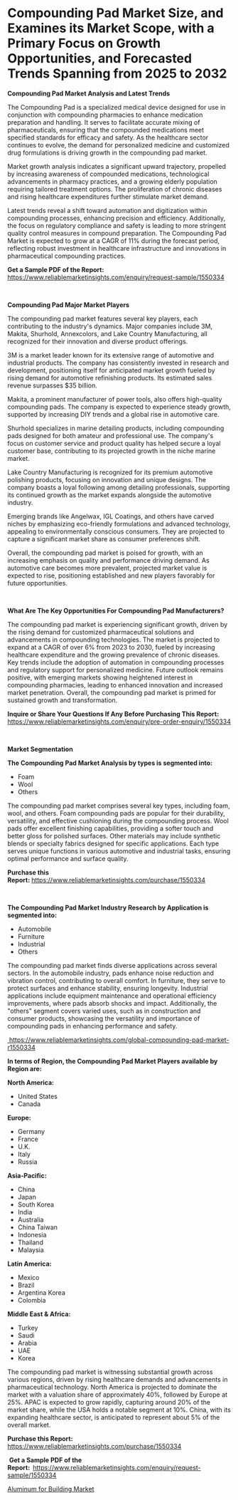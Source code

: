 <p><h1>Compounding Pad Market Size, and Examines its Market Scope, with a Primary Focus on Growth Opportunities, and Forecasted Trends Spanning from 2025 to 2032</h1></p><p><strong>Compounding Pad Market Analysis and Latest Trends</strong></p>
<p><p>The Compounding Pad is a specialized medical device designed for use in conjunction with compounding pharmacies to enhance medication preparation and handling. It serves to facilitate accurate mixing of pharmaceuticals, ensuring that the compounded medications meet specified standards for efficacy and safety. As the healthcare sector continues to evolve, the demand for personalized medicine and customized drug formulations is driving growth in the compounding pad market.</p><p>Market growth analysis indicates a significant upward trajectory, propelled by increasing awareness of compounded medications, technological advancements in pharmacy practices, and a growing elderly population requiring tailored treatment options. The proliferation of chronic diseases and rising healthcare expenditures further stimulate market demand. </p><p>Latest trends reveal a shift toward automation and digitization within compounding processes, enhancing precision and efficiency. Additionally, the focus on regulatory compliance and safety is leading to more stringent quality control measures in compound preparation. The Compounding Pad Market is expected to grow at a CAGR of 11% during the forecast period, reflecting robust investment in healthcare infrastructure and innovations in pharmaceutical compounding practices.</p></p>
<p><strong>Get a Sample PDF of the Report:&nbsp;</strong> <a href="https://www.reliablemarketinsights.com/enquiry/request-sample/1550334?utm_campaign=3523&utm_medium=2&utm_source=Github&utm_content=ia&utm_term=31032025&utm_id=compounding-pad">https://www.reliablemarketinsights.com/enquiry/request-sample/1550334</a></p>
<p>&nbsp;</p>
<p><strong>Compounding Pad Major Market Players</strong></p>
<p><p>The compounding pad market features several key players, each contributing to the industry's dynamics. Major companies include 3M, Makita, Shurhold, Annexcolors, and Lake Country Manufacturing, all recognized for their innovation and diverse product offerings.</p><p>3M is a market leader known for its extensive range of automotive and industrial products. The company has consistently invested in research and development, positioning itself for anticipated market growth fueled by rising demand for automotive refinishing products. Its estimated sales revenue surpasses $35 billion.</p><p>Makita, a prominent manufacturer of power tools, also offers high-quality compounding pads. The company is expected to experience steady growth, supported by increasing DIY trends and a global rise in automotive care. </p><p>Shurhold specializes in marine detailing products, including compounding pads designed for both amateur and professional use. The company's focus on customer service and product quality has helped secure a loyal customer base, contributing to its projected growth in the niche marine market.</p><p>Lake Country Manufacturing is recognized for its premium automotive polishing products, focusing on innovation and unique designs. The company boasts a loyal following among detailing professionals, supporting its continued growth as the market expands alongside the automotive industry.</p><p>Emerging brands like Angelwax, IGL Coatings, and others have carved niches by emphasizing eco-friendly formulations and advanced technology, appealing to environmentally conscious consumers. They are projected to capture a significant market share as consumer preferences shift.</p><p>Overall, the compounding pad market is poised for growth, with an increasing emphasis on quality and performance driving demand. As automotive care becomes more prevalent, projected market value is expected to rise, positioning established and new players favorably for future opportunities.</p></p>
<p>&nbsp;</p>
<p><strong>What Are The Key Opportunities For Compounding Pad Manufacturers?</strong></p>
<p><p>The compounding pad market is experiencing significant growth, driven by the rising demand for customized pharmaceutical solutions and advancements in compounding technologies. The market is projected to expand at a CAGR of over 6% from 2023 to 2030, fueled by increasing healthcare expenditure and the growing prevalence of chronic diseases. Key trends include the adoption of automation in compounding processes and regulatory support for personalized medicine. Future outlook remains positive, with emerging markets showing heightened interest in compounding pharmacies, leading to enhanced innovation and increased market penetration. Overall, the compounding pad market is primed for sustained growth and transformation.</p></p>
<p><strong>Inquire or Share Your Questions If Any Before Purchasing This Report:</strong> <a href="https://www.reliablemarketinsights.com/enquiry/pre-order-enquiry/1550334?utm_campaign=3523&utm_medium=2&utm_source=Github&utm_content=ia&utm_term=31032025&utm_id=compounding-pad">https://www.reliablemarketinsights.com/enquiry/pre-order-enquiry/1550334</a></p>
<p>&nbsp;</p>
<p><strong>Market Segmentation</strong></p>
<p><strong>The Compounding Pad Market Analysis by types is segmented into:</strong></p>
<p><ul><li>Foam</li><li>Wool</li><li>Others</li></ul></p>
<p><p>The compounding pad market comprises several key types, including foam, wool, and others. Foam compounding pads are popular for their durability, versatility, and effective cushioning during the compounding process. Wool pads offer excellent finishing capabilities, providing a softer touch and better gloss for polished surfaces. Other materials may include synthetic blends or specialty fabrics designed for specific applications. Each type serves unique functions in various automotive and industrial tasks, ensuring optimal performance and surface quality.</p></p>
<p><strong>Purchase this Report:&nbsp;</strong><a href="https://www.reliablemarketinsights.com/purchase/1550334?utm_campaign=3523&utm_medium=2&utm_source=Github&utm_content=ia&utm_term=31032025&utm_id=compounding-pad">https://www.reliablemarketinsights.com/purchase/1550334</a></p>
<p>&nbsp;</p>
<p><strong>The Compounding Pad Market Industry Research by Application is segmented into:</strong></p>
<p><ul><li>Automobile</li><li>Furniture</li><li>Industrial</li><li>Others</li></ul></p>
<p><p>The compounding pad market finds diverse applications across several sectors. In the automobile industry, pads enhance noise reduction and vibration control, contributing to overall comfort. In furniture, they serve to protect surfaces and enhance stability, ensuring longevity. Industrial applications include equipment maintenance and operational efficiency improvements, where pads absorb shocks and impact. Additionally, the "others" segment covers varied uses, such as in construction and consumer products, showcasing the versatility and importance of compounding pads in enhancing performance and safety.</p></p>
<p><a href="https://www.reliablemarketinsights.com/global-compounding-pad-market-r1550334?utm_campaign=3523&utm_medium=2&utm_source=Github&utm_content=ia&utm_term=31032025&utm_id=compounding-pad">&nbsp;https://www.reliablemarketinsights.com/global-compounding-pad-market-r1550334</a></p>
<p><strong>In terms of Region, the Compounding Pad Market Players available by Region are:</strong></p>
<p>
    <p> <strong> North America: </strong>
        <ul>
            <li>United States</li>
            <li>Canada</li>
        </ul>
        </p> 
    <p> <strong> Europe: </strong>
        <ul>
            <li>Germany</li>
            <li>France</li>
            <li>U.K.</li>
            <li>Italy</li>
            <li>Russia</li>
        </ul>
        </p> 
    <p> <strong> Asia-Pacific: </strong>
        <ul>
            <li>China</li>
            <li>Japan</li>
            <li>South Korea</li>
            <li>India</li>
            <li>Australia</li>
            <li>China Taiwan</li>
            <li>Indonesia</li>
            <li>Thailand</li>
            <li>Malaysia</li>
        </ul>
        </p> 
    <p> <strong> Latin America: </strong>
        <ul>
            <li>Mexico</li>
            <li>Brazil</li>
            <li>Argentina Korea</li>
            <li>Colombia</li>
        </ul>
        </p> 
    <p> <strong> Middle East & Africa: </strong>
        <ul>
            <li>Turkey</li>
            <li>Saudi</li>
            <li>Arabia</li>
            <li>UAE</li>
            <li>Korea</li>
        </ul>
    </p>
    </p>
<p><p>The compounding pad market is witnessing substantial growth across various regions, driven by rising healthcare demands and advancements in pharmaceutical technology. North America is projected to dominate the market with a valuation share of approximately 40%, followed by Europe at 25%. APAC is expected to grow rapidly, capturing around 20% of the market share, while the USA holds a notable segment at 10%. China, with its expanding healthcare sector, is anticipated to represent about 5% of the overall market.</p></p>
<p><strong>Purchase this Report: </strong><a href="https://www.reliablemarketinsights.com/purchase/1550334?utm_campaign=3523&utm_medium=2&utm_source=Github&utm_content=ia&utm_term=31032025&utm_id=compounding-pad">https://www.reliablemarketinsights.com/purchase/1550334</a></p>
<p>&nbsp;<strong>Get a Sample PDF of the Report:&nbsp;&nbsp;</strong><a href="https://www.reliablemarketinsights.com/enquiry/request-sample/1550334?utm_campaign=3523&utm_medium=2&utm_source=Github&utm_content=ia&utm_term=31032025&utm_id=compounding-pad">https://www.reliablemarketinsights.com/enquiry/request-sample/1550334</a></p>
<p><strong></strong></p>
<p><p><a href="https://github.com/anesimazikpd/Market-Research-Report-List-1/blob/main/aluminum-for-building-market.md?utm_campaign=3523&utm_medium=2&utm_source=Github&utm_content=ia&utm_term=31032025&utm_id=compounding-pad">Aluminum for Building Market</a></p></p>